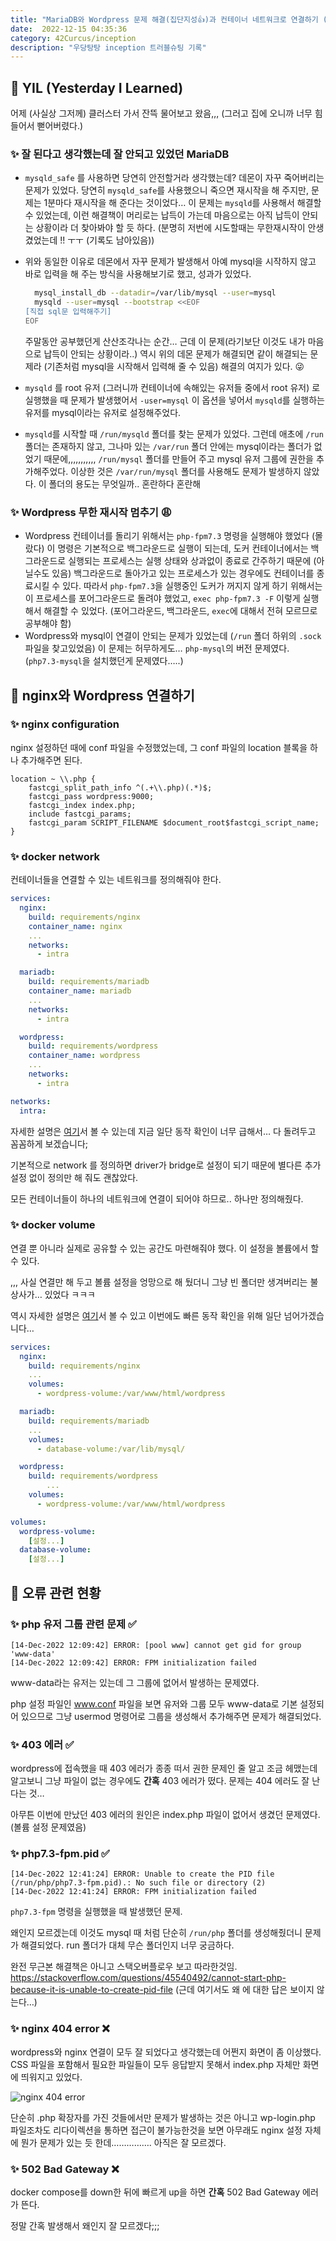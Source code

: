 ```yaml
---
title: "MariaDB와 Wordpress 문제 해결(집단지성👍)과 컨테이너 네트워크로 연결하기 (미완성)"
date:  2022-12-15 04:35:36
category: 42Curcus/inception
description: "우당탕탕 inception 트러블슈팅 기록"
---
```


## 🌟 YIL (Yesterday I Learned)

어제 (사실상 그저께) 클러스터 가서 잔뜩 물어보고 왔음,,, (그러고 집에 오니까 너무 힘들어서 뻗어버렸다.)

### ✨ 잘 된다고 생각했는데 잘 안되고 있었던 MariaDB

- `mysqld_safe` 를 사용하면 당연히 안전할거라 생각했는데? 데몬이 자꾸 죽어버리는 문제가 있었다. 당연히 `mysqld_safe`를 사용했으니 죽으면 재시작을 해 주지만, 문제는 1분마다 재시작을 해 준다는 것이었다… 이 문제는 `mysqld`를 사용해서 해결할 수 있었는데, 이런 해결책이 머리로는 납득이 가는데 마음으로는 아직 납득이 안되는 상황이라 더 찾아봐야 할 듯 하다. (분명히 저번에 시도할때는 무한재시작이 안생겼었는데 !! ㅜㅜ (기록도 남아있음))

- 위와 동일한 이유로 데몬에서 자꾸 문제가 발생해서 아예 mysql을 시작하지 않고 바로 입력을 해 주는 방식을 사용해보기로 했고, 성과가 있었다.

  ```bash
  	mysql_install_db --datadir=/var/lib/mysql --user=mysql
  	mysqld --user=mysql --bootstrap <<EOF
  [직접 sql문 입력해주기]
  EOF
  ```

  주말동안 공부했던게 산산조각나는 순간… 근데 이 문제(라기보단 이것도 내가 마음으로 납득이 안되는 상황이라..) 역시 위의 데몬 문제가 해결되면 같이 해결되는 문제라 (기존처럼 mysql을 시작해서 입력해 줄 수 있음) 해결의 여지가 있다. 😜

- `mysqld` 를 root 유저 (그러니까 컨테이너에 속해있는 유저들 중에서 root 유저) 로 실행했을 때 문제가 발생했어서 `-user=mysql` 이 옵션을 넣어서 `mysqld`를 실행하는 유저를 mysql이라는 유저로 설정해주었다.

- `mysqld`를 시작할 때 `/run/mysqld` 폴더를 찾는 문제가 있었다. 그런데 애초에 `/run` 폴더는 존재하지 않고, 그나마 있는 `/var/run` 폴더 안에는 mysql이라는 폴더가 없었기 때문에,,,,,,,,,,, `/run/mysql` 폴더를 만들어 주고 mysql 유저 그룹에 권한을 추가해주었다. 이상한 것은 `/var/run/mysql` 폴더를 사용해도 문제가 발생하지 않았다. 이 폴더의 용도는 무엇일까.. 혼란하다 혼란해

### ✨ Wordpress  무한 재시작 멈추기 😩

- Wordpress 컨테이너를 돌리기 위해서는 `php-fpm7.3` 명령을 실행해야 했었다 (몰랐다) 이 명령은 기본적으로 백그라운드로 실행이 되는데, 도커 컨테이너에서는 백그라운드로 실행되는 프로세스는 실행 상태와 상과없이 종료로 간주하기 때문에 (아닐수도 있음) 백그라운드로 돌아가고 있는 프로세스가 있는 경우에도 컨테이너를 종료시킬 수 있다. 따라서 `php-fpm7.3`을 실행중인 도커가 꺼지지 않게 하기 위해서는 이 프로세스를 포어그라운드로 돌려야 했었고, `exec php-fpm7.3 -F` 이렇게 실행해서 해결할 수 있었다. (포어그라운드, 백그라운드, `exec`에 대해서 전혀 모르므로 공부해야 함)
- Wordpress와 mysql이 연결이 안되는 문제가 있었는데 (`/run` 폴더 하위의 `.sock` 파일을 찾고있었음) 이 문제는 허무하게도… `php-mysql`의 버전 문제였다. (`php7.3-mysql`을 설치했던게 문제였다…..)

## 🌟 nginx와 Wordpress 연결하기

### ✨ nginx configuration

nginx 설정하던 때에 conf 파일을 수정했었는데, 그 conf 파일의 location 블록을 하나 추가해주면 된다.

```
location ~ \\.php {
	fastcgi_split_path_info ^(.+\\.php)(.*)$;
	fastcgi_pass wordpress:9000;
	fastcgi_index index.php;
	include fastcgi_params;
	fastcgi_param SCRIPT_FILENAME $document_root$fastcgi_script_name;
} 
```

### ✨ docker network

컨테이너들을 연결할 수 있는 네트워크를 정의해줘야 한다.

```yaml
services:
  nginx:
    build: requirements/nginx
    container_name: nginx
    ...
    networks:
      - intra

  mariadb:
    build: requirements/mariadb
    container_name: mariadb
    ...
    networks:
      - intra

  wordpress:
    build: requirements/wordpress
    container_name: wordpress
    ...
    networks:
      - intra

networks:
  intra:
```

자세한 설명은 [여기](https://docs.docker.com/network/)서 볼 수 있는데 지금 일단 동작 확인이 너무 급해서… 다 돌려두고 꼼꼼하게 보겠습니다;

기본적으로 network 를 정의하면 driver가 bridge로 설정이 되기 때문에 별다른 추가 설정 없이 정의만 해 줘도 괜찮았다.

모든 컨테이너들이 하나의 네트워크에 연결이 되어야 하므로.. 하나만 정의해줬다.

### ✨ docker volume

연결 뿐 아니라 실제로 공유할 수 있는 공간도 마련해줘야 했다. 이 설정을 볼륨에서 할 수 있다.

,,, 사실 연결만 해 두고 볼륨 설정을 엉망으로 해 뒀더니 그냥 빈 폴더만 생겨버리는 불상사가… 있었다 ㅋㅋㅋ

역시 자세한 설명은 [여기](https://docs.docker.com/compose/compose-file/#volumes)서 볼 수 있고 이번에도 빠른 동작 확인을 위해 일단 넘어가겠습니다…

```yaml
services:
  nginx:
    build: requirements/nginx
    ...
    volumes:
      - wordpress-volume:/var/www/html/wordpress

  mariadb:
    build: requirements/mariadb
    ...
    volumes:
      - database-volume:/var/lib/mysql/

  wordpress:
    build: requirements/wordpress
		...
    volumes:
      - wordpress-volume:/var/www/html/wordpress

volumes:
  wordpress-volume:
    [설정...]
  database-volume:
    [설정...]
```

## 🌟 오류 관련 현황

### ✨ php 유저 그룹 관련 문제 ✅

```
[14-Dec-2022 12:09:42] ERROR: [pool www] cannot get gid for group 'www-data'
[14-Dec-2022 12:09:42] ERROR: FPM initialization failed
```

www-data라는 유저는 있는데 그 그룹에 없어서 발생하는 문제였다.

php 설정 파일인 www.conf 파일을 보면 유저와 그룹 모두 www-data로 기본 설정되어 있으므로 그냥 usermod 명령어로 그룹을 생성해서 추가해주면 문제가 해결되었다.

### ✨ 403 에러 ✅

wordpress에 접속했을 때 403 에러가 종종 떠서 권한 문제인 줄 알고 조금 헤맸는데 알고보니 그냥 파일이 없는 경우에도 **간혹** 403 에러가 떴다. 문제는 404 에러도 잘 난다는 것…

아무튼 이번에 만났던 403 에러의 원인은 index.php 파일이 없어서 생겼던 문제였다. (볼륨 설정 문제였음)

### ✨ php7.3-fpm.pid ✅

```
[14-Dec-2022 12:41:24] ERROR: Unable to create the PID file (/run/php/php7.3-fpm.pid).: No such file or directory (2)
[14-Dec-2022 12:41:24] ERROR: FPM initialization failed
```

`php7.3-fpm` 명령을 실행했을 때 발생했던 문제.

왜인지 모르겠는데 이것도 mysql 때 처럼 단순히 `/run/php` 폴더를 생성해줬더니 문제가 해결되었다. run 폴더가 대체 무슨 폴더인지 너무 궁금하다.

완전 무근본 해결책은 아니고 스택오버플로우 보고 따라한것임. https://stackoverflow.com/questions/45540492/cannot-start-php-because-it-is-unable-to-create-pid-file (근데 여기서도 왜 에 대한 답은 보이지 않는다…)

### ✨ nginx 404 error ❌

wordpress와 nginx 연결이 모두 잘 되었다고 생각했는데 어쩐지 화면이 좀 이상했다. CSS 파일을 포함해서 필요한 파일들이 모두 응답받지 못해서 index.php 자체만 화면에 띄워지고 있었다.

![nginx 404 error](nginx_404_error.png)

단순히 .php 확장자를 가진 것들에서만 문제가 발생하는 것은 아니고 wp-login.php 파일조차도 리다이렉션을 통하면 접근이 불가능한것을 보면 아무래도 nginx 설정 자체에 뭔가 문제가 있는 듯 한데……………. 아직은 잘 모르겠다.

### ✨ **502 Bad Gateway** ❌

docker compose를 down한 뒤에 빠르게 up을 하면 **간혹** 502 Bad Gateway 에러가 뜬다.

정말 간혹 발생해서 왜인지 잘 모르겠다;;;
